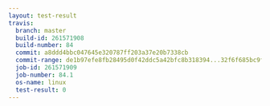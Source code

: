 ```yaml
---
layout: test-result
travis:
  branch: master
  build-id: 261571908
  build-number: 84
  commit: a8ddd4bbc047645e320787ff203a37e20b7338cb
  commit-range: de1b97efe8fb28495d0f42ddc5a42bfc8b318394...32f6f685bc9f1ef4acc77e15bc0b6a28389ef335
  job-id: 261571909
  job-number: 84.1
  os-name: linux
  test-result: 0
---
```

